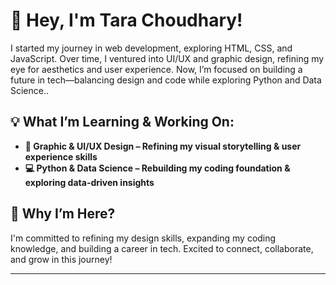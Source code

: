 # 👋 Hey, I'm Tara Choudhary!  

I started my journey in web development, exploring HTML, CSS, and JavaScript. Over time, I ventured into UI/UX and graphic design, refining my eye for aesthetics and user experience. Now, I’m focused on building a future in tech—balancing design and code while exploring Python and Data Science..  

## 💡 What I’m Learning & Working On:  
- **🎨 Graphic & UI/UX Design – Refining my visual storytelling & user experience skills**  
- **💻 Python & Data Science – Rebuilding my coding foundation & exploring data-driven insights** 


## 🚀 Why I’m Here?  
I'm committed to refining my design skills, expanding my coding knowledge, and building a career in tech. Excited to connect, collaborate, and grow in this journey!  

---

<!--
📂 **Check out my work:**  
🔗 [GitHub](https://github.com/Tara-Choudhary) | 🎨 [Behance](https://www.behance.net/tarachoudhary1)
-->

